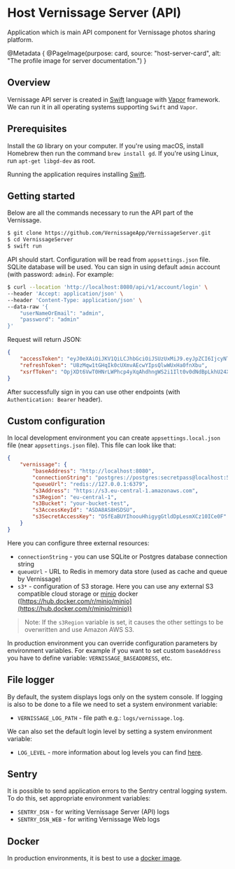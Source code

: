 # Host Vernissage Server (API)

Application which is main API component for Vernissage photos sharing platform.

@Metadata {
    @PageImage(purpose: card, source: "host-server-card", alt: "The profile image for server documentation.")
}

## Overview

Vernissage API server is created in [Swift](https://www.swift.org/) language with [Vapor](https://vapor.codes) framework.
We can run it in all operating systems supporting `Swift` and `Vapor`.

## Prerequisites

Install the `GD` library on your computer. If you're using macOS, install Homebrew then run the command `brew install gd`.
If you're using Linux, run `apt-get libgd-dev` as root.

Running the application requires installing [Swift](https://www.swift.org/install/).

## Getting started

Below are all the commands necessary to run the API part of the Vernissage.

```bash
$ git clone https://github.com/VernissageApp/VernissageServer.git
$ cd VernissageServer
$ swift run
```

API should start. Configuration will be read from `appsettings.json` file. SQLite database will be used. You can sign in using default `admin` account (with password: `admin`). For example:

```bash
$ curl --location 'http://localhost:8080/api/v1/account/login' \
--header 'Accept: application/json' \
--header 'Content-Type: application/json' \
--data-raw '{
    "userNameOrEmail": "admin",
    "password": "admin"
}'
```

Request will return JSON:

```json
{
    "accessToken": "eyJ0eXAiOiJKV1QiLCJhbGciOiJSUzUxMiJ9.eyJpZCI6IjcyNTA3Mjk3NzcyNjEyMzYyMjUiLCJhcHBsaWNhdGlvbiI6IlZlcm5pc3NhZ2UgMS4wLjAtYWxwaGExIiwicm9sZXMiOlsiYWRtaW5pc3RyYXRvciJdLCJ1c2VyTmFtZSI6ImFkbWluIiwibmFtZSI6IkFkbWluaXN0cmF0b3IiLCJlbWFpbCI6ImFkbWluQGxvY2FsaG9zdCIsImV4cCI6MTcwNjE2OTE1Mi4zODk5NTMxfQ.Z87v9HvfBM6fn6F8fu06ToPShT9F55G74wL676SLmSdLMzyz3ykfsmS-GDNIqfUatfwdBvSxQgpjUO6IzYAuQKZ925tdN8DwN6kVAEa2mJLlntc66qAkQSiPeXYEl29Cgbg6TuAvxghWVO5PVliMG8mxO7uwSFDN095mNxbee8x8P-ogL176vXBhJ_rWcm1fY7_n-qSn6XN2GbgjiywnOZfvHNNtLvbikcpJeIAzHH-BlXolWsUauuZGZBeFv5TuBr13r5PZfVar0FH9Uwj39w5DV3jxlwRPyejux4LL96dvrEsP4Btx88c3SSLyxm1REfRR_wKoUoXK8iVqfBU6TQ",
    "refreshToken": "U8zMqw1tGHqIk0cUXmvAEcwYIpsQlwWUxHa0fnXbu",
    "xsrfToken": "OpjXDt6VwT0HNrLWPhcp4yXqAhdhngWS2i1Ilt0v0dNdBpLkhU24XGT4dj4W3EJES"
}
```

After successfully sign in you can use other endpoints (with `Authentication: Bearer` header).

## Custom configuration

In local development environment you can create `appsettings.local.json` file (near `appsettings.json` file). This file can look like that:

```json
{
    "vernissage": {
        "baseAddress": "http://localhost:8080",
        "connectionString": "postgres://postgres:secretpass@localhost:5432/postgres",
        "queueUrl": "redis://127.0.0.1:6379",
        "s3Address": "https://s3.eu-central-1.amazonaws.com",
        "s3Region": "eu-central-1",
        "s3Bucket": "your-bucket-test",
        "s3AccessKeyId": "ASDA8AS8HSDSU",
        "s3SecretAccessKey": "DSfEaBUYIhoouHhigygGtldDpLesmXCz10ICe0F"
    }
}
```

Here you can configure three external resources:

 - `connectionString` - you can use SQLite or Postgres database connection string
 - `queueUrl` - URL to Redis in memory data store (used as cache and queue by Vernissage)
 - `s3*` - configuration of S3 storage. Here you can use any external S3 compatible cloud storage or [minio](https://min.io) docker ([https://hub.docker.com/r/minio/minio](https://hub.docker.com/r/minio/minio))

> Note: If the `s3Region` variable is set, it causes the other settings to be overwritten and use Amazon AWS S3.

In production environment you can override configuration parameters by environment variables. For example if you want to set custom `baseAddress` you have to define variable: `VERNISSAGE_BASEADDRESS`, etc.

## File logger

By default, the system displays logs only on the system console. If logging is also to be done to a file we need to set a system environment variable:

- `VERNISSAGE_LOG_PATH` - file path e.g.: `logs/vernissage.log`.

We can also set the default login level by setting a system environment variable:

- `LOG_LEVEL` - more information about log levels you can find [here](https://docs.vapor.codes/basics/logging/).

## Sentry

It is possible to send application errors to the Sentry central logging system. To do this, set appropriate environment variables:

- `SENTRY_DSN` - for writing Vernissage Server (API) logs
- `SENTRY_DSN_WEB` - for writing Vernissage Web logs

## Docker

In production environments, it is best to use a [docker image](https://hub.docker.com/repository/docker/mczachurski/vernissage-server).

